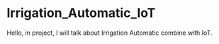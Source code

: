 # Irrigation_Automatic_IoT
Hello, in project, I will talk about Irrigation Automatic combine with IoT. 
